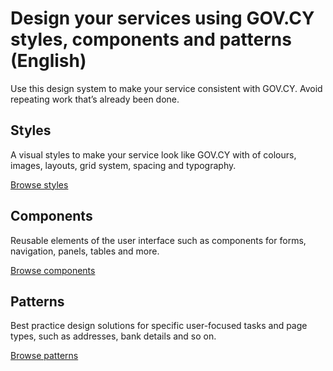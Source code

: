 # Design your services using GOV.CY styles, components and patterns (English)

Use this design system to make your service consistent with GOV.CY. Avoid repeating work that’s already been done.

<div class="container-md">
    <div class="row">
        <div class="col-md-4">
            <h2>Styles</h2>
                <p>A visual styles to make your service look like GOV.CY with of colours, images, layouts, grid system, spacing and typography. </p>
                <p><a href="#p/styles">Browse styles</a></p>
        </div>
    <div class="col-md-4">
        <h2>Components</h2>
            <p>Reusable elements of the user interface such as components for forms, navigation, panels, tables and more.</p>
    <p><a href="#">Browse components</a></p>
    </div>
    <div class="col-md-4">
    <h2>Patterns</h2>
    <p>Best practice design solutions for specific user-focused tasks and page types, such as addresses, bank details and so on.</p>
    <p><a href="#">Browse patterns</a></p>
    </div>
    </div>
</div>